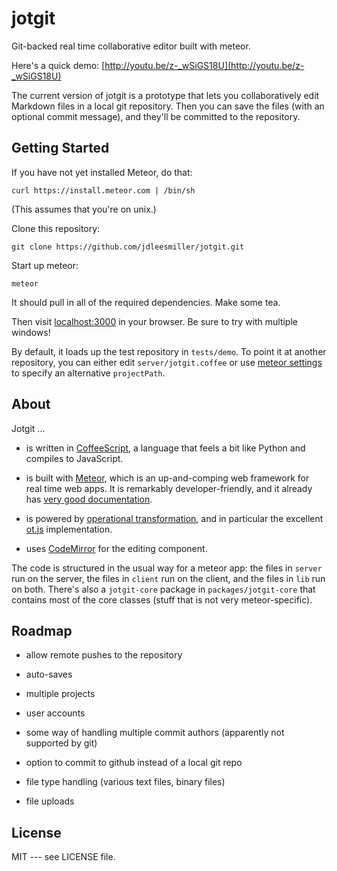 # jotgit

Git-backed real time collaborative editor built with meteor.

Here's a quick demo: [http://youtu.be/z-_wSiGS18U](http://youtu.be/z-_wSiGS18U)

The current version of jotgit is a prototype that lets you collaboratively edit Markdown files in a local git repository. Then you can save the files (with an optional commit message), and they'll be committed to the repository.

## Getting Started

If you have not yet installed Meteor, do that:
```
curl https://install.meteor.com | /bin/sh
```
(This assumes that you're on unix.)

Clone this repository:
```
git clone https://github.com/jdleesmiller/jotgit.git
```

Start up meteor:
```
meteor
```
It should pull in all of the required dependencies. Make some tea.

Then visit [localhost:3000](http://localhost:3000) in your browser. Be sure to try with multiple windows!

By default, it loads up the test repository in `tests/demo`. To point it at another repository, you can either edit `server/jotgit.coffee` or use [meteor settings](http://docs.meteor.com/#meteor_settings) to specify an alternative `projectPath`.

## About

Jotgit ...

* is written in [CoffeeScript](http://coffeescript.org/), a language that feels a bit like Python and compiles to JavaScript.

* is built with [Meteor](https://www.meteor.com/), which is an up-and-comping web framework for real time web apps. It is remarkably developer-friendly, and it already has [very good documentation](http://docs.meteor.com/).

* is powered by [operational transformation](http://en.wikipedia.org/wiki/Operational_transformation), and in particular the excellent [ot.js](https://github.com/operational-transformation/ot.js) implementation.

* uses [CodeMirror](http://codemirror.net/) for the editing component.

The code is structured in the usual way for a meteor app: the files in `server` run on the server, the files in `client` run on the client, and the files in `lib` run on both. There's also a `jotgit-core` package in `packages/jotgit-core` that contains most of the core classes (stuff that is not very meteor-specific).

## Roadmap

* allow remote pushes to the repository

* auto-saves

* multiple projects

* user accounts

* some way of handling multiple commit authors (apparently not supported by git)

* option to commit to github instead of a local git repo

* file type handling (various text files, binary files)

* file uploads

## License

MIT --- see LICENSE file.

